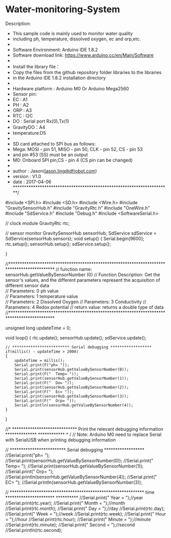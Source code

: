 # Water-monitoring-System
Description:
 * This sample code is mainly used to monitor water quality
 * including ph, temperature, dissolved oxygen, ec and orp,etc.
 *
 * Software Environment: Arduino IDE 1.8.2
 * Software download link: https://www.arduino.cc/en/Main/Software
 *
 * Install the library file：
 * Copy the files from the github repository folder libraries to the libraries
 * in the Arduino IDE 1.8.2 installation directory
 *
 * Hardware platform   : Arduino M0 Or Arduino Mega2560
 * Sensor pin:
 * EC  : A1
 * PH  : A2
 * ORP : A3
 * RTC : I2C
 * DO  : Serial port Rx(0),Tx(1)
 * GravityDO：A4
 * temperature:D5
 *
 * SD card attached to SPI bus as follows:
 * Mega:  MOSI - pin 51, MISO - pin 50, CLK - pin 52, CS - pin 53
 * and pin #53 (SS) must be an output
 * M0:   Onboard SPI pin,CS - pin 4 (CS pin can be changed)
 *
 * author  :  Jason(jason.ling@dfrobot.com)
 * version :  V1.0
 * date    :  2017-04-06
 **********************************************************************/

#include <SPI.h>
#include <SD.h>
#include <Wire.h>
#include "GravitySensorHub.h"
#include "GravityRtc.h"
#include "OneWire.h"
#include "SdService.h"
#include "Debug.h"
#include <SoftwareSerial.h>

// clock module
GravityRtc rtc;

// sensor monitor
GravitySensorHub sensorHub;
SdService sdService = SdService(sensorHub.sensors);
void setup() {
	Serial.begin(9600);
	rtc.setup();
	sensorHub.setup();
	sdService.setup();

}


//********************************************************************************************
// function name: sensorHub.getValueBySensorNumber (0)
// Function Description: Get the sensor's values, and the different parameters represent the acquisition of different sensor data     
// Parameters: 0 ph value  
// Parameters: 1 temperature value    
// Parameters: 2 Dissolved Oxygen
// Parameters: 3 Conductivity
// Parameters: 4 Redox potential
// return value: returns a double type of data
//********************************************************************************************

unsigned long updateTime = 0;

void loop() {
	rtc.update();
	sensorHub.update();
	sdService.update();

	// ************************* Serial debugging ******************
	if(millis() - updateTime > 2000)
	{
		updateTime = millis();
		Serial.print(F("ph= "));
		Serial.print(sensorHub.getValueBySensorNumber(0));
		Serial.print(F("  Temp= "));
		Serial.print(sensorHub.getValueBySensorNumber(1));
		Serial.print(F("  Do= "));
		Serial.print(sensorHub.getValueBySensorNumber(2));
		Serial.print(F("  Ec= "));
		Serial.print(sensorHub.getValueBySensorNumber(3));
		Serial.print(F("  Orp= "));
		Serial.println(sensorHub.getValueBySensorNumber(4));
	}
}



//* ***************************** Print the relevant debugging information ************** ************ * /
// Note: Arduino M0 need to replace Serial with SerialUSB when printing debugging information

// ************************* Serial debugging ******************
//Serial.print("ph= ");
//Serial.print(sensorHub.getValueBySensorNumber(0));
//Serial.print("  Temp= ");
//Serial.print(sensorHub.getValueBySensorNumber(1));
//Serial.print("  Orp= ");
//Serial.println(sensorHub.getValueBySensorNumber(4));
//Serial.print("  EC= ");
//Serial.println(sensorHub.getValueBySensorNumber(3));


// ************************************************************ time ********************** **********
//Serial.print("   Year = ");//year
//Serial.print(rtc.year);
//Serial.print("   Month = ");//month
//Serial.print(rtc.month);
//Serial.print("   Day = ");//day
//Serial.print(rtc.day);
//Serial.print("   Week = ");//week
//Serial.print(rtc.week);
//Serial.print("   Hour = ");//hour
//Serial.print(rtc.hour);
//Serial.print("   Minute = ");//minute
//Serial.print(rtc.minute);
//Serial.print("   Second = ");//second
//Serial.println(rtc.second);



